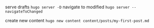 serve drafts `hugo server -D`
navigate to modified `hugo server --navigateToChanged`

create new content `hugo new content content/posts/my-first-post.md`
